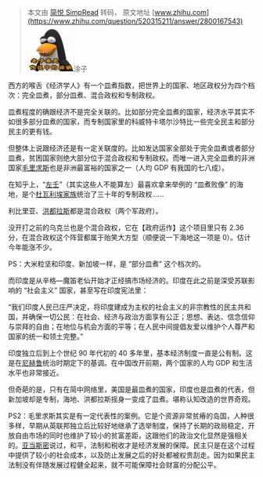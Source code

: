> 本文由 [简悦 SimpRead](http://ksria.com/simpread/) 转码， 原文地址 [www.zhihu.com](https://www.zhihu.com/question/520315211/answer/2800167543) ![1cb6f75379d6dcc396b2e82be341cfe0_MD5](../assets/1cb6f75379d6dcc396b2e82be341cfe0_MD5.jpg)涂子​​

西方的喉舌《经济学人》有一个皿煮指数，把世界上的国家、地区政权分为四个档次：完全皿煮，部分皿煮、混合政权和专制政权。

皿煮程度的确跟经济不是完全关联的。比如部分完全皿煮的国家，经济水平其实不如很多部分皿煮的国家，而专制国家里的科威特卡塔尔沙特比一些完全民主和部分民主的更有钱。

但整体上说跟经济还是有一定关联度的。比如发达国家全部处于完全皿煮或者部分皿煮，贫困国家则绝大部分位于混合政权和专制政权。而唯一进入完全皿煮的非洲国家[毛里求斯](https://www.zhihu.com/search?q=%E6%AF%9B%E9%87%8C%E6%B1%82%E6%96%AF&search_source=Entity&hybrid_search_source=Entity&hybrid_search_extra=%7B%22sourceType%22%3A%22answer%22%2C%22sourceId%22%3A2800167543%7D)也是非洲最富裕的国家之一（人均 GDP 有我国的七八成）。

在知乎上，“[左壬](https://www.zhihu.com/search?q=%E5%B7%A6%E5%A3%AC&search_source=Entity&hybrid_search_source=Entity&hybrid_search_extra=%7B%22sourceType%22%3A%22answer%22%2C%22sourceId%22%3A2800167543%7D)”（其实这些人不能算左）最喜欢拿来举例的 “皿煮败像” 的海地，是个[杜瓦利埃家族](https://www.zhihu.com/search?q=%E6%9D%9C%E7%93%A6%E5%88%A9%E5%9F%83%E5%AE%B6%E6%97%8F&search_source=Entity&hybrid_search_source=Entity&hybrid_search_extra=%7B%22sourceType%22%3A%22answer%22%2C%22sourceId%22%3A2800167543%7D)统治了三十年的专制政权……

利比里亚、[洪都拉斯](https://www.zhihu.com/search?q=%E6%B4%AA%E9%83%BD%E6%8B%89%E6%96%AF&search_source=Entity&hybrid_search_source=Entity&hybrid_search_extra=%7B%22sourceType%22%3A%22answer%22%2C%22sourceId%22%3A2800167543%7D)都是混合政权（两个军政府）。

没开打之前的乌克兰也是个混合政权，它在【政府运作】这个项目里只有 2.36 分，在混合政权这个阵营都属于贻笑大方型（顺便说一下海地这一项是 0）。估计今年能涨不少。

PS：大米粒坚和印度、新加坡一样，是 “部分皿煮” 这个档次的。

而印度是从辛格—魔笛老仙开始才正经搞市场经济的。印度在此之前是深受苏联影响的 “社会主义” 国家，甚至写在印度宪法里：

“我们印度人民已庄严决定，将印度建成为主权的社会主义的非宗教性的民主共和国，并确保一切公民：在社会、经济与政治方面享有公正；思想、表达、信念信仰与崇拜的自由；在地位与机会方面的平等；在人民中间提倡友爱以维护个人尊严和国家的统一和领土完整。”

印度独立后到上个世纪 90 年代初的 40 多年里，基本经济制度一直是公有制。这是在[尼赫鲁](https://www.zhihu.com/search?q=%E5%B0%BC%E8%B5%AB%E9%B2%81&search_source=Entity&hybrid_search_source=Entity&hybrid_search_extra=%7B%22sourceType%22%3A%22answer%22%2C%22sourceId%22%3A2800167543%7D)统治时期定下的基调。在中国改开前期，两个国家的人均 GDP 和生活水平也非常接近。

但奇葩的是，只有在简中网络里，美国是最皿煮的国家，印度也是皿煮的代表，但新加坡却是专制，海地、洪都拉斯摇身一变成了皿煮。堪称认知改造的世界奇观。

PS2：毛里求斯其实是有一定代表性的案例。它是个资源非常贫瘠的岛国，人种很多样，早期从英联邦独立后比较好地继承了选举制度，保持了长期的政局稳定，开放自由市场的同时也维护了较小的贫富差距，这跟他们的政治文化显然是强相关的。[亚当斯密](https://www.zhihu.com/search?q=%E4%BA%9A%E5%BD%93%E6%96%AF%E5%AF%86&search_source=Entity&hybrid_search_source=Entity&hybrid_search_extra=%7B%22sourceType%22%3A%22answer%22%2C%22sourceId%22%3A2800167543%7D)说过，和平，法制和税收才是经济发展的保障。民主只是在这个过程中提供了较小的社会成本，以及防止发展之后的好处都被权贵刮走。因为如果民主法制没有伴随发展过程健全起来，就不可能保障社会财富的分配公平。